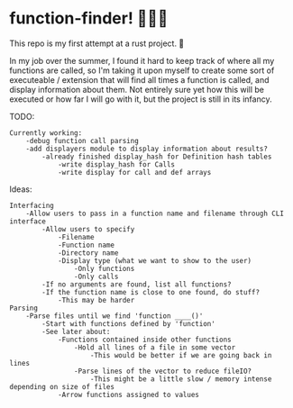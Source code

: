 # function-finder! 🔎🔎🔎

This repo is my first attempt at a rust project. 🦀

In my job over the summer, I found it hard to keep track of where all my functions are called, so I'm taking it upon myself to create some sort of executeable / extension that will find all times a function is called, and display information about them. Not entirely sure yet how this will be executed or how far I will go with it, but the project is still in its infancy.

TODO:
```
Currently working:
    -debug function call parsing
    -add displayers module to display information about results?
        -already finished display_hash for Definition hash tables
            -write display_hash for Calls
            -write display for call and def arrays
```
Ideas:
```
Interfacing
    -Allow users to pass in a function name and filename through CLI interface
        -Allow users to specify
            -Filename
            -Function name
            -Directory name
            -Display type (what we want to show to the user)
                -Only functions
                -Only calls
        -If no arguments are found, list all functions?
        -If the function name is close to one found, do stuff?
            -This may be harder
Parsing
    -Parse files until we find 'function ____()'
        -Start with functions defined by 'function'
        -See later about:
            -Functions contained inside other functions
                -Hold all lines of a file in some vector
                    -This would be better if we are going back in lines
                -Parse lines of the vector to reduce fileIO?
                    -This might be a little slow / memory intense depending on size of files
            -Arrow functions assigned to values
```

